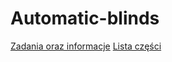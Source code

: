# Automatic-blinds
[Zadania oraz informacje](https://github.com/kubek344/Automatic-blinds/blob/main/docs/Zadania-oraz-informacje.md)
[Lista części](https://github.com/kubek344/Automatic-blinds/blob/main/docs/part-list.md)
